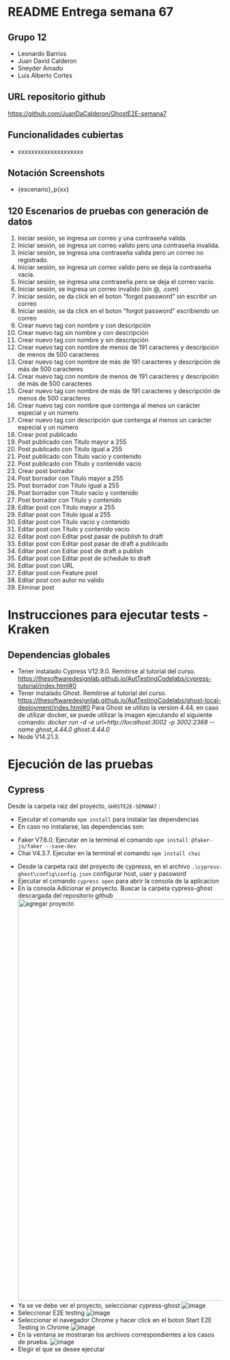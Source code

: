 # README Entrega semana 67

## Grupo 12
- Leonardo Barrios 
- Juan David Calderon 
- Sneyder Amado 
- Luis Alberto Cortes

## URL repositorio github
https://github.com/JuanDaCalderon/GhostE2E-semana7


## Funcionalidades cubiertas
- xxxxxxxxxxxxxxxxxxxx

## Notación Screenshots
- {escenario}_p{xx}

## 120 Escenarios de pruebas con generación de datos

1. Iniciar sesión, se ingresa un correo y una contraseña valida.
2. Iniciar sesión, se ingresa un correo valido pero una contraseña invalida.
3. Iniciar sesión, se ingresa una contraseña valida pero un correo no registrado.
4. Iniciar sesión, se ingresa un correo valido pero se deja la contraseña vacia.
5. Iniciar sesión, se ingresa una contraseña pero se deja el correo vacio.
6. Iniciar sesión, se ingresa un correo invalido (sin @, .com)
7. Iniciar sesión, se da click en el boton "forgot password" sin escribir un correo
8. Iniciar sesión, se da click en el boton "forgot password" escribiendo un correo
9. Crear nuevo tag con nombre y con descripción
10. Crear nuevo tag sin nombre y con descripción
11. Crear nuevo tag con nombre y sin descripción
12. Crear nuevo tag con nombre de menos de 191 caracteres y descripción de menos de 500 caracteres
13. Crear nuevo tag con nombre de más de 191 caracteres  y descripción de más de 500 caracteres
14. Crear nuevo tag con nombre de menos de 191 caracteres y descripción de más de 500 caracteres
15. Crear nuevo tag con nombre de más de 191 caracteres y descripción de menos de 500 caracteres
16. Crear nuevo tag con nombre que contenga al menos un carácter especial y un número
17. Crear nuevo tag con descripción que contenga al menos un carácter especial y un número
18. Crear post publicado
19. Post publicado con Titulo mayor a 255
20. Post publicado con Titulo igual a 255
21. Post publicado con Titulo vacio y contenido
22. Post publicado con Titulo y contenido vacio
23. Crear post borrador
24. Post borrador con Titulo mayor a 255
25. Post borrador con Titulo igual a 255
26. Post borrador con Titulo vacio y contenido
27. Post borrador con Titulo y contenido
28. Editar post con Titulo mayor a 255
29. Editar post con Titulo igual a 255
30. Editar post con Titulo vacio y contenido
31. Editar post con Titulo y contenido vacio
32. Editar post con Editar post pasar de publish to draft
33. Editar post con Editar post pasar de draft a publicado
34. Editar post con Editar post de draft a publish
35. Editar post con Editar post de schedule to draft
36. Editar post con URL
37. Editar post con Feature post
38. Editar post con autor no valido
39. Eliminar post


# Instrucciones para ejecutar tests - Kraken

## Dependencias globales
* Tener instalado Cypress V12.9.0. Remitirse al tutorial del curso. https://thesoftwaredesignlab.github.io/AutTestingCodelabs/cypress-tutorial/index.html#0
* Tener instalado Ghost. Remitirse al tutorial del curso. https://thesoftwaredesignlab.github.io/AutTestingCodelabs/ghost-local-deployment/index.html#0
  Para Ghost se utilizo la version 4.44, en caso de utilizar docker, se puede utilizar la imagen ejecutando el siguiente comando: *docker run -d -e url=http://localhost:3002 -p 3002:2368 --name ghost_4.44.0 ghost:4.44.0*
* Node V14.21.3.


# Ejecución de las pruebas

## Cypress
Desde la carpeta raiz del proyecto, `GHOSTE2E-SEMANA7`  :
* Ejecutar el comando `npm install` para instalar las dependencias
* En caso no instalarse, las dependencias son: 
 - Faker V7.6.0. Ejecutar en la terminal el comando `npm install @faker-js/faker --save-dev`
 - Chai V4.3.7. Ejecutar en la terminal el comando `npm install chai`
* Desde la carpeta raiz del proyecto de cypresss, en el archivo `.\cypress-ghost\config\config.json` configurar host, user y password
* Ejecutar el comando `cypress open` para abrir la consola de la aplicacion
* En la consola Adicionar el proyecto. Buscar la carpeta cypress-ghost descargada del repositorio github
  <img width="938" alt="agregar proyecto" src="https://user-images.githubusercontent.com/124101392/236691524-aa3a4466-a381-4126-992b-d9f663863a85.png">
* Ya se ve debe ver el proyecto, seleccionar cypress-ghost
![image](https://user-images.githubusercontent.com/124101392/236691843-b257f1a5-0f5e-47bd-8e2f-9781e49cf96a.png)
* Seleccionar E2E testing
![image](https://user-images.githubusercontent.com/124101392/236691572-a8561b8a-e8e2-4aa6-b7ec-25a44f11a4de.png)
* Seleccionar el navegador Chrome y hacer click en el boton Start E2E Testing in Chrome
![image](https://user-images.githubusercontent.com/124101392/236691553-aa01b58c-2099-47f2-8fbb-3ae422889d55.png)
* En la ventana se mostraran los archivos correspondientes a los casos de prueba.
![image](https://user-images.githubusercontent.com/124101392/236692105-1516e344-7398-47a9-8896-c0a39a4433aa.png)
* Elegir el que se desee ejecutar
